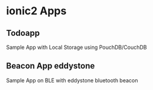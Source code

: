# ionic2 Apps

## Todoapp 
Sample App with Local Storage using PouchDB/CouchDB
## Beacon App eddystone 
Sample App on BLE with eddystone bluetooth beacon
